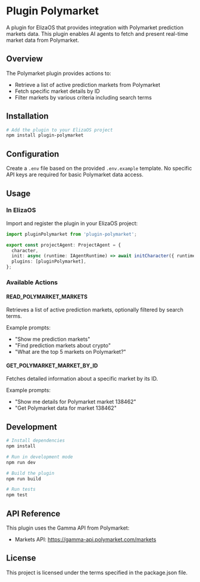# Plugin Polymarket

A plugin for ElizaOS that provides integration with Polymarket prediction markets data. This plugin enables AI agents to fetch and present real-time market data from Polymarket.

## Overview

The Polymarket plugin provides actions to:
- Retrieve a list of active prediction markets from Polymarket
- Fetch specific market details by ID
- Filter markets by various criteria including search terms

## Installation

```bash
# Add the plugin to your ElizaOS project
npm install plugin-polymarket
```

## Configuration

Create a `.env` file based on the provided `.env.example` template. No specific API keys are required for basic Polymarket data access.

## Usage

### In ElizaOS

Import and register the plugin in your ElizaOS project:

```typescript
import pluginPolymarket from 'plugin-polymarket';

export const projectAgent: ProjectAgent = {
  character,
  init: async (runtime: IAgentRuntime) => await initCharacter({ runtime }),
  plugins: [pluginPolymarket],
};
```

### Available Actions

#### READ_POLYMARKET_MARKETS

Retrieves a list of active prediction markets, optionally filtered by search terms.

Example prompts:
- "Show me prediction markets"
- "Find prediction markets about crypto"
- "What are the top 5 markets on Polymarket?"

#### GET_POLYMARKET_MARKET_BY_ID

Fetches detailed information about a specific market by its ID.

Example prompts:
- "Show me details for Polymarket market 138462"
- "Get Polymarket data for market 138462"

## Development

```bash
# Install dependencies
npm install

# Run in development mode
npm run dev

# Build the plugin
npm run build

# Run tests
npm test
```

## API Reference

This plugin uses the Gamma API from Polymarket:
- Markets API: https://gamma-api.polymarket.com/markets

## License

This project is licensed under the terms specified in the package.json file.
